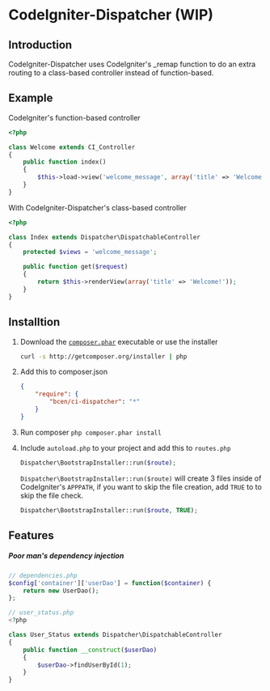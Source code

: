 CodeIgniter-Dispatcher (WIP)
============================


Introduction
------------

CodeIgniter-Dispatcher uses CodeIgniter's _remap function to do an extra routing
to a class-based controller instead of function-based.


Example
-------

CodeIgniter's function-based controller

```php
<?php

class Welcome extends CI_Controller
{
    public function index()
    {
        $this->load->view('welcome_message', array('title' => 'Welcome!'));
    }
}
```

With CodeIgniter-Dispatcher's class-based controller

```php
<?php

class Index extends Dispatcher\DispatchableController
{
    protected $views = 'welcome_message';

    public function get($request)
    {
        return $this->renderView(array('title' => 'Welcome!'));
    }
}
```


Installtion
-----------

1. Download the [`composer.phar`](http://getcomposer.org/composer.phar) executable or use the installer

    ```sh
    curl -s http://getcomposer.org/installer | php
    ```

2. Add this to composer.json

    ```json
    {
        "require": {
            "bcen/ci-dispatcher": "*"
        }
    }
    ```

3. Run composer `php composer.phar install`

4. Include `autoload.php` to your project and add this to `routes.php`
    ```php
    Dispatcher\BootstrapInstaller::run($route);
    ```

    `Dispatcher\BootstrapInstaller::run($route)` will create 3 files inside of
    CodeIgniter's `APPPATH`, if you want to skip the file creation, add `TRUE`
    to to skip the file check.

    ```php
    Dispatcher\BootstrapInstaller::run($route, TRUE);
    ```

Features
--------

##### Poor man's dependency injection #####

```php
// dependencies.php
$config['container']['userDao'] = function($container) {
    return new UserDao();
};

// user_status.php
<?php

class User_Status extends Dispatcher\DispatchableController
{
    public function __construct($userDao)
    {
        $userDao->findUserById(1);
    }
}
```
